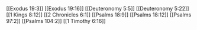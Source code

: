 [[Exodus 19:3]]
[[Exodus 19:16]]
[[Deuteronomy 5:5]]
[[Deuteronomy 5:22]]
[[1 Kings 8:12]]
[[2 Chronicles 6:1]]
[[Psalms 18:9]]
[[Psalms 18:12]]
[[Psalms 97:2]]
[[Psalms 104:2]]
[[1 Timothy 6:16]]
